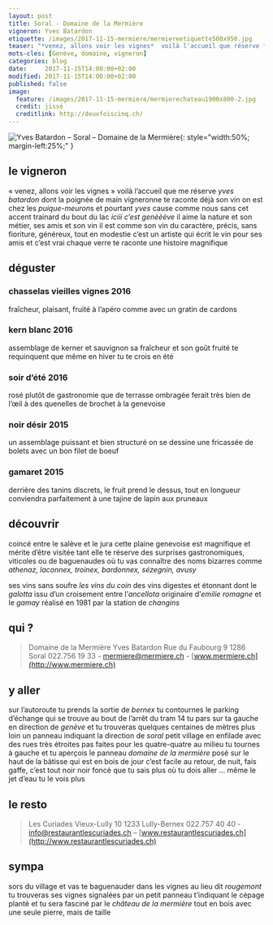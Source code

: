 ```yaml
---
layout: post
title: Soral - Domaine de la Mermière
vigneron: Yves Batardon
etiquette: /images/2017-11-15-mermiere/mermiereetiquette500x950.jpg
teaser: "*venez, allons voir les vignes*  voilà l'accueil que réserve *yves batardon* dont la poignée de main vigneronne te raconte déjà son vin"
mots-cles: [Genève, domaine, vigneron]
categories: blog
date:     2017-11-15T14:00:00+02:00
modified: 2017-11-15T14:00:00+02:00
published: false 
image:
  feature: /images/2017-11-15-mermiere/mermierechateau1900x800-2.jpg
  credit: jissé
  creditlink: http://deuxfoiscinq.ch/
---
```


![Yves Batardon – Soral – Domaine de la Mermière][i1]{: style="width:50%; margin-left:25%;" }

[i1]: ../../images/2017-11-15-mermiere/mermierevigneron1000x1800.jpg

## le vigneron
« venez, allons voir les vignes » voilà l’accueil que me réserve *yves batardon* dont la poignée de main vigneronne te raconte déjà son vin
on est chez les *puique-meuron*s et pourtant *yves* cause comme nous sans cet accent trainard du bout du lac *iciii c’est genèèève*
il aime la nature et son métier, ses amis et son vin
il est comme son vin du caractère, précis, sans fioriture, généreux, tout en modestie
c’est un artiste qui écrit le vin pour ses amis et c’est vrai chaque verre te raconte une histoire magnifique

## déguster
### chasselas vieilles vignes 2016
fraîcheur, plaisant, fruité
à l’apéro comme avec un gratin de cardons

### kern blanc 2016
assemblage de kerner et sauvignon
sa fraîcheur et son goût fruité te requinquent que même en hiver tu te crois en été

### soir d’été 2016
rosé plutôt de gastronomie que de terrasse ombragée
ferait très bien de l’œil à des quenelles de brochet à la genevoise

### noir désir 2015
un assemblage puissant et bien structuré
on se dessine une fricassée de bolets avec un bon filet de boeuf

### gamaret 2015
derrière des tanins discrets, le fruit prend le dessus, tout en longueur
conviendra parfaitement  à une tajine de lapin aux pruneaux

## découvrir
coincé entre le salève et le jura cette plaine genevoise est magnifique et mérite d’être visitée tant elle te réserve des surprises gastronomiques, viticoles ou de baguenaudes où tu vas connaître des noms bizarres comme *athenaz, laconnex, troinex, bardonnex, sézegnin, avusy*

ses vins sans soufre *les vins du coin* des vins digestes et étonnant  dont le *galotta* issu d’un croisement entre l’*ancellota* originaire d’*emilie romagne* et le *gamay* réalisé en 1981 par la station de *changins*


## qui ?
> Domaine de la Mermière
> Yves Batardon
> Rue du Faubourg 9
> 1286 Soral
> 022.756 19 33 - [mermiere@mermiere.ch](mailto:mermiere@mermiere.ch) - [www.mermiere.ch](http://www.mermiere.ch)

## y aller
sur l’autoroute tu prends la sortie de *bernex* tu contournes le parking d’échange qui se trouve au bout de l’arrêt du tram 14 tu pars sur ta gauche en direction de *genève* et tu trouveras quelques centaines de mètres plus loin un panneau indiquant la direction de *soral* petit village en enfilade avec des rues très étroites pas faites pour les quatre-quatre
au milieu tu tournes à gauche et tu aperçois le panneau *domaine de la mermière*
posé sur le haut de la bâtisse qui est en bois
de jour c’est facile
au retour, de nuit, fais gaffe, c’est tout noir noir foncé que tu sais plus où tu dois aller … même le jet d’eau tu le vois plus

## le resto
> Les Curiades
> Vieux-Lully 10
> 1233 Lully-Bernex
> 022.757 40 40 - [info@restaurantlescuriades.ch](mailto:info@restaurantlescuriades.ch) – [www.restaurantlescuriades.ch](http://www.restaurantlescuriades.ch)

## sympa
sors du village et vas te baguenauder dans les vignes au lieu dit *rougemont* tu trouveras ses vignes signalées par un petit panneau t’indiquant le cépage planté et tu sera fasciné par le *château de la mermière* tout en bois avec une seule pierre, mais de taille
